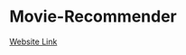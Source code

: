 # Movie-Recommender
[Website Link](https://vikrambabariya-movie-recommender-app-1i32ny.streamlit.app/)
